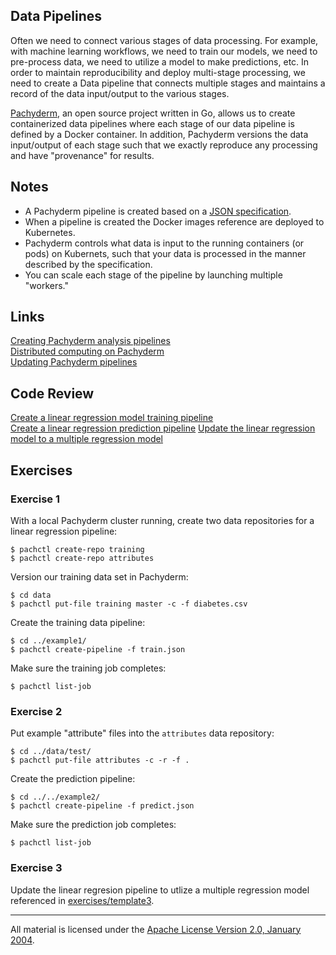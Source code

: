 ## Data Pipelines 

Often we need to connect various stages of data processing.  For example, with machine learning workflows, we need to train our models, we need to pre-process data, we need to utilize a model to make predictions, etc.  In order to maintain reproducibility and deploy multi-stage processing, we need to create a Data pipeline that connects multiple stages and maintains a record of the data input/output to the various stages.

[Pachyderm](http://pachyderm.io/), an open source project written in Go, allows us to create containerized data pipelines where each stage of our data pipeline is defined by a Docker container.  In addition, Pachyderm versions the data input/output of each stage such that we exactly reproduce any processing and have "provenance" for results.

## Notes

- A Pachyderm pipeline is created based on a [JSON specification](http://docs.pachyderm.io/en/latest/reference/pipeline_spec.html).
- When a pipeline is created the Docker images reference are deployed to Kubernetes.
- Pachyderm controls what data is input to the running containers (or pods) on Kubernets, such that your data is processed in the manner described by the specification.
- You can scale each stage of the pipeline by launching multiple "workers." 

## Links

[Creating Pachyderm analysis pipelines](http://docs.pachyderm.io/en/latest/fundamentals/creating_analysis_pipelines.html)    
[Distributed computing on Pachyderm](http://docs.pachyderm.io/en/latest/fundamentals/distributed_computing.html)   
[Updating Pachyderm pipelines](http://docs.pachyderm.io/en/latest/fundamentals/updating_pipelines.html)     

## Code Review

[Create a linear regression model training pipeline](example1/train.json)  
[Create a linear regression prediction pipeline](example2/predict.json)
[Update the linear regression model to a multiple regression model](example3/train.json)  

## Exercises

### Exercise 1

With a local Pachyderm cluster running, create two data repositories for a linear regression pipeline:

```
$ pachctl create-repo training
$ pachctl create-repo attributes
```

Version our training data set in Pachyderm:

```
$ cd data
$ pachctl put-file training master -c -f diabetes.csv
```

Create the training data pipeline:

```
$ cd ../example1/
$ pachctl create-pipeline -f train.json
```

Make sure the training job completes:

```
$ pachctl list-job 
```

### Exercise 2

Put example "attribute" files into the `attributes` data repository:

```
$ cd ../data/test/
$ pachctl put-file attributes -c -r -f .
```

Create the prediction pipeline:

```
$ cd ../../example2/
$ pachctl create-pipeline -f predict.json
```

Make sure the prediction job completes:

```
$ pachctl list-job 
```

### Exercise 3

Update the linear regresion pipeline to utlize a multiple regression model referenced in [exercises/template3](exercises/template3).

___
All material is licensed under the [Apache License Version 2.0, January 2004](http://www.apache.org/licenses/LICENSE-2.0).
